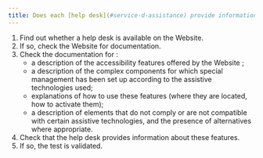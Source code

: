 ```yaml
---
title: Does each [help desk](#service-d-assistance) provide information about the [accessibility features](#fonctionnalite-d-accessibilite) and accessibility compatibility described in the [documentation](#documentation) of the Website?
---
```


1. Find out whether a help desk is available on the Website.
2. If so, check the Website for documentation.
3. Check the documentation for : 
	- a description of the accessibility features offered by the Website ;
	- a description of the complex components for which special management has been set up according to the assistive technologies used;
	- explanations of how to use these features (where they are located, how to activate them);
	- a description of elements that do not comply or are not compatible with certain assistive technologies, and the presence of alternatives where appropriate.
4. Check that the help desk provides information about these features.
5. If so, the test is validated.